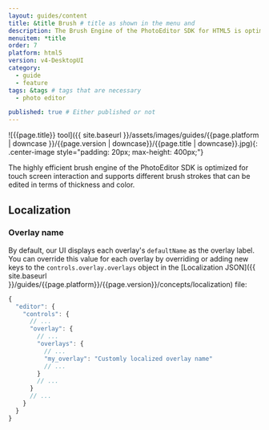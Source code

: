 ```yaml
---
layout: guides/content
title: &title Brush # title as shown in the menu and
description: The Brush Engine of the PhotoEditor SDK for HTML5 is optimized for touch screen interaction and supports various brush strokes, thicknesses, and colors.
menuitem: *title
order: 7
platform: html5
version: v4-DesktopUI
category:
  - guide
  - feature
tags: &tags # tags that are necessary
  - photo editor

published: true # Either published or not
---
```

![{{page.title}} tool]({{ site.baseurl }}/assets/images/guides/{{page.platform | downcase }}/{{page.version | downcase}}/{{page.title | downcase}}.jpg){: .center-image style="padding: 20px; max-height: 400px;"}

The highly efficient brush engine of the PhotoEditor SDK is optimized for touch screen interaction and supports different brush strokes that can be edited in terms of thickness and color.


## Localization

### Overlay name

By default, our UI displays each overlay's `defaultName` as the overlay label. You can override this value for each overlay by overriding or adding new keys to the `controls.overlay.overlays` object in the [Localization JSON]({{ site.baseurl }}/guides/{{page.platform}}/{{page.version}}/concepts/localization) file:

```js
{
  "editor": {
    "controls": {
      // ...
      "overlay": {
        // ...
        "overlays": {
          // ...
          "my_overlay": "Customly localized overlay name"
          // ...
        }
        // ...
      }
      // ...
    }
  }
}
```
